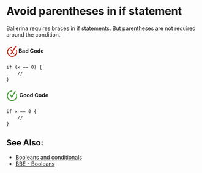 # Avoid parentheses in if statement

Ballerina requires braces in if statements. But parentheses are not required around the condition.


<h4><img align="center" height="30" src="../img/BadCode.png"> Bad Code</h4>

```bal
if (x == 0) {
    //
}
``` 


<h4><img align="center" height="30" src="../img/GoodCode.png"> Good Code</h4>

```bal
if x == 0 {
    //
}
```

## See Also:

- [Booleans and conditionals](https://ballerina.io/learn/language-basics/#booleans-and-conditionals)
- [BBE - Booleans](https://ballerina.io/learn/by-example/booleans/)
